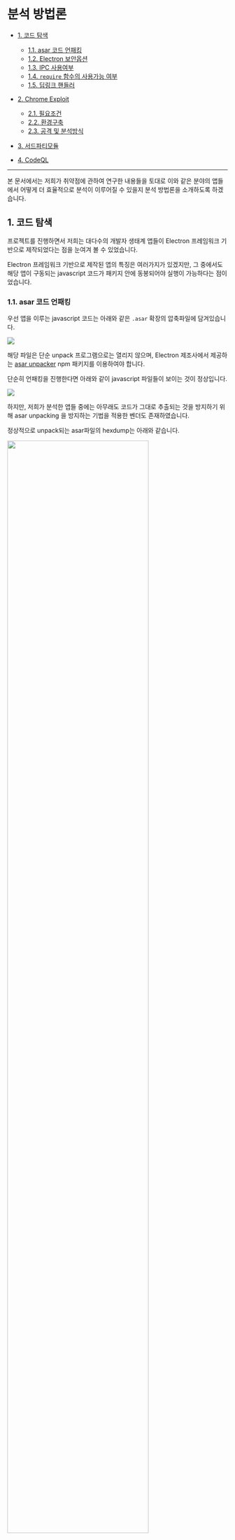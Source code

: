 # 분석 방법론

- [1. 코드 탐색](#1-코드-탐색)

  - [1.1. asar 코드 언패킹](#11-asar-코드-언패킹)
  - [1.2. Electron 보안옵션](#12-Electron-보안옵션)
  - [1.3. IPC 사용여부](#13-IPC-사용여부)
  - [1.4. `require` 함수의 사용가능 여부](#14-require-함수의-사용가능-여부)
  - [1.5. 딥링크 핸들러](#15-딥링크-핸들러)

- [2. Chrome Exploit](#2-Chrome-Exploit)

  - [2.1. 필요조건](#21-필요조건)
  - [2.2. 환경구축](#22-환경구축)
  - [2.3. 공격 및 분석방식](#23-공격-및-분석방식)

- [3. 서드파티모듈](#3-서드파티모듈)

- [4. CodeQL](#3-CodeQL)

---

본 문서에서는 저희가 취약점에 관하여 연구한 내용들을 토대로 이와 같은 분야의 앱들에서 어떻게 더 효율적으로 분석이 이루어질 수 있을지 분석 방법론을 소개하도록 하겠습니다.

## 1. 코드 탐색

프로젝트를 진행하면서 저희는 대다수의 개발자 생태계 앱들이 Electron 프레임워크 기반으로 제작되었다는 점을 눈여겨 볼 수 있었습니다.

Electron 프레임워크 기반으로 제작된 앱의 특징은 여러가지가 있겠지만, 그 중에서도 해당 앱이 구동되는 javascript 코드가 패키지 안에 동봉되어야 실행이 가능하다는 점이었습니다.

### 1.1. asar 코드 언패킹

우선 앱을 이루는 javascript 코드는 아래와 같은 `.asar` 확장의 압축파일에 담겨있습니다.

![](https://i.imgur.com/ApMFeuH.png)

해당 파일은 단순 unpack 프로그램으로는 열리지 않으며, Electron 제조사에서 제공하는 [asar unpacker](https://github.com/electron/asar) npm 패키지를 이용하여야 합니다.

단순히 언패킹을 진행한다면 아래와 같이 javascript 파일들이 보이는 것이 정상입니다.

![](https://i.imgur.com/88QMk2i.png)

하지만, 저희가 분석한 앱들 중에는 아무래도 코드가 그대로 추출되는 것을 방지하기 위해 asar unpacking 을 방지하는 기법을 적용한 벤더도 존재하였습니다.

정상적으로 unpack되는 asar파일의 hexdump는 아래와 같습니다.

<img src="https://user-images.githubusercontent.com/112851717/206965418-ed0c2775-0c78-4fd8-9ba7-53c56e5b028a.png" width=80%>

asar unpacking을 방지한 asar파일의 hexdump는 아래와 같습니다.

<img src="https://user-images.githubusercontent.com/112851717/206965411-3fb00030-e26d-4421-b521-b0e67830ef1f.png" width=80%>

위의 정상적인 asar파일과 달리 `{".codesign":{"size":-1000,"offset":"0"}`이 추가되어 있는 것을 볼 수 있습니다. 본 파일을 일반적인 방법으로 unpack하면 아래와 같은 에러가 발생합니다.

<img src="https://user-images.githubusercontent.com/112851717/206966052-c5bb8d3c-bbc2-4389-a9d6-7cef5df4146c.png" width=80%>

brute fource를 통해 `.codesign`의 `size` 값을 찾을 수 있습니다.

brute fource를 통해 `.codesign size` 값을 찾은 후에 `app.asar.unpacked`이 있는 폴더에서 unpack을 하면 정상적으로 unpack한 결과를 얻을 수 있습니다.

```python
# unpack_asar.py
import os
from threading import Thread
def brute(_min, _max):
    for i in range(_min,_max):
        tmp_data = b''
        with open('./app.asar', 'rb') as f:
            data = f.read()
            tmp_data = data[:46]
            tmp_data += bytes(str(i).encode())
            tmp_data += data[51:]
        with open(f'./work_space/{i}.asar', 'wb') as f:
            f.write(tmp_data)
        os.system(f'cp -r app.asar.unpacked ./work_space/{i}.asar.unpacked')
        a = os.system(f'npx asar extract ./work_space/{i}.asar is_unpackapp 2> /dev/null')
        if os.listdir().count('is_unpackapp'):
            return
        else:
            os.system(f'rm -rf ./work_space/{i}.asar ./work_space/{i}.asar.unpacked')

if __name__ == "__main__":
    n = 1000
    os.mkdir('./work_space')
    threads = []
    for i in range(0,20):
        b = i*n
        t = Thread(target=brute, args=(b,b+1000))
        t.start()
        threads.append(t)
    for thread in threads:
        thread.join()
```

<img src="https://user-images.githubusercontent.com/112851717/206973232-ae1fd5d9-ae09-41e5-88ff-b058c8a09962.png" width=80%>

### 1.2. Electron 보안옵션

아무 이상 없이 unpack 을 한 소스를 대상으로는 소스에 대한 난독화 또는 빌딩 여부에 상관 없이 Renderer process 에 대한 Electron 보안옵션을 체크할 수 있습니다.

해당 보안 옵션이 중요한 이유는 보안옵션에 따라서 그 뒤에 진행해나갈 공격 방식이 천차만별로 달라지기 때문입니다.

상세 보안 옵션은 [링크](https://www.electronjs.org/docs/latest/tutorial/security) 를 참고하시길 바랍니다.

본 문서를 작성하는 2022년 12월 13일 기준으로 최신 Electron 버전은 20 버전으로 존재하는 대표적 보안옵션은 아래와 같습니다.

| 종류                     | 기능 요약                                                                                                                                         |
| ------------------------ | ------------------------------------------------------------------------------------------------------------------------------------------------- |
| NodeIntegration          | Renderer Process 에서 Node.js API 를 사용할 수 있음                                                                                               |
| ContextIsolation         | MainProcess 로직과 Renderer Process 로직을 논리적으로 분리함                                                                                      |
| Sandbox                  | [Chrome Sandbox](https://chromium.googlesource.com/chromium/src/+/HEAD/docs/design/sandbox.md) 과 같이 Electron 앱과 OS 의 리소스를 서로 격리시킴 |
| NodeIntegratinoSubFrames | top frame 은 node API 사용이 불가하더라도, iframe 에서는 node API 를 사용할 수 있게 허용할 수 있는 옵션                                           |

해당 옵션을 분석하는 방식은 코드 분석으로 진행하여도 가능하오나, 아래 소스를 보시면 해당 보안 옵션은 [BrowserWindow 함수](https://www.electronjs.org/docs/latest/api/browser-window) 로 Renderer Process 객체를 생성하는 부분에서 사용된다는 **고정적 특징** 이 존재합니다.

```javascript
// RendererProcess_Example.js
_browser = new BrowserWindow({
  webPreferences: {
    nodeIntegration: true,
    contextIsolation: false,
    enableRemoteModule: true,
  },
});
```

그러므로 해당 부분을 트레이싱 하면 비교적 취약한 부분을 탐색하는데 용이합니다.

하지만 저희 Dev Ranger 팀은 이러한 패턴을 파악하여 손쉽게 CodeQL 을 통해 취약 옵션이 적용되어있는 부분을 탐색할 수 있도록 쿼리를 제작하였습니다.

아래는 수많은 보안 옵션 중, `nodeIntegration` 이 취약한 부분을 탐색하는 쿼리로 소스가 빌드되었거나 난독화 된 소스에서도 신속하고 정확한 스캐닝이 가능합니다.

```javascript
/**
 * @kind problem
 * @id js/selectNodeIntegration
 * @name selectNodeIntegration
 * @description 앱 내에서 NodeJS API 사용가능
 * @problem.severity error
 * @precision high
 */

import javascript

//nodeIntegration: 0!
predicate isVulnNodeIntegration(Property props, Label label, UnaryExpr unexpr){
    // label 이 동일하고
    label.getName()="nodeIntegration" and props.getAChild() = label
    and
    // 속성이 취약한 Prop 이면 true
    unexpr.toString()="!0" and props.getAChild()=unexpr
}
from Property props, Label label, UnaryExpr unexpr
where isVulnNodeIntegration(props, label, unexpr)
select props, "NodeIntegration is enabled"

```

### 1.3. IPC 사용여부

[IPC](https://www.electronjs.org/docs/latest/api/ipc-main) 란 Electron 에 존재하는 Main Process 와 Renderer Process 사이에서 검증된 통신을 할 수 있도록 개발자 측에서 미리 정의해둔 함수 및 모듈입니다.

![](https://i.imgur.com/CbkbIfD.png)

위 사진은 IPC 가 동작하는 간략한 예시 입니다. 만약 Renderer 측에서 알림창을 그려주길 원하면, 앱은 Main Process 에 미리 정의되어있는 알림창 띄우기 함수를 사용해야만합니다. 이것이 개발자가 보안을 위해 적용한 일종의 룰이라고 생각하면 됩니다.

이는 `contextIsolation` 옵션이 활성화 되어있을 때, Main Process 와 통신할 수 있는 유일한 소통창구가 되는데 만약 이러한 함수 정의에 취약점이 존재한다면 `contextIsolation` 보안옵션이 활성화되어 안전한 상황에서도 XSS 및 RCE 같은 침투 상황이 발생할 수 있는 것입니다.

이러한 IPC 는 아래와 같이 `ipcMain` 및 `ipcRenderer` 모듈을 import 또는 require 하는 부분에 정의되어있는 경우가 많습니다.

```javascript
import { ipcMain } from "electron";
// or
import { ipcRenderer } from "electron";
```

아래는 Dev Ranger 팀의 취약점 연구 결과로 발견한 취약하게 정의된 IPC 함수의 예시입니다.

본 함수는 사용자의 개인 설정을 조작할 수 있는 IPC 함수로, 공격 페이로드를 통해 해당 `settings-change` 함수를 트리거 시키면 공격자 마음대로 사용자의 설정을 조작할 수 있는 것입니다.

```javascript
ipcMain.on("settings-change", _onSettingsChange);
function _onSettingsChange(event, data) {
  logger.warn(`${FILE_NAME}_onSettingsChange()`, data);
  const settingsBrowser = _browser.settingsBrowser;
  if (settingsBrowser) {
    if (!data.useDirectDownload) {
      data.downloadPath = "";
    }
    if (data.autoStart) {
      _setting.enableAutoLaunch();
    } else if (!data.autoStart) {
      _setting.disableAutoLaunch();
    }
    _setting.saveSetting(data);
    settingsBrowser.webContents.send("saved-success");
  }
}
```

### 1.4. `require` 함수의 사용가능 여부

(nodeIntegration, **webpack_require** , nodeRequire 등등 서술 예정)

`nodeIntegraion` 활성화가 되어있는 경우, node module 을 불러올 수 있는 함수인 `require` 함수의 존재는 취약점 분석에서 굉장히 크리티컬한 요소입니다.

![](https://i.imgur.com/gSNU9Xq.png)

![](https://i.imgur.com/5BXqSoZ.png)

그렇기에 규모가 큰 벤더같은 경우에는 `require` 함수를 frame 별로 사용 가능한 영역을 나누거나, 난독화를 해놓는 등의 패턴을 보여줍니다.

![](https://i.imgur.com/l9LBbYv.png)

그러므로 분석하는 입장에서는 현재 window 즉, frame 에서 사용할 수 있는 함수를 파악하는 것이 중요합니다.

Visual Studio Code 의 경우에는 사용자와의 상호작용에서 자유로운 top frame 에서만 `nodeRequire` 이라는 이름으로 `require` 함수를 대체하여 사용하는 모습을 보여주었습니다.

![](https://i.imgur.com/1p8zuN0.png)

만약 사용가능한 `require` 계열의 함수가 존재하지 않는다면, 강제로 불러올 수 있는 방법이 존재합니다.

`Sandbox = true, contextIsolation = false` 일 때, electron 내장 함수를 사용하는 사용자 정의 함수 또는 어떤 경로로든지 electron 내장 함수를 사용을 하게 되면, 그 때부터 `window` 객체에 `__webpack_require__` 라는 특수한 `require` 함수가 세팅되게 됩니다.

저희가 분석한 특정 벤더에는 아래와 같이 electron 내장 함수를 부를 수 있는 특수 케이스가 존재했습니다.

```javascript
top.__electronApi.copyText(""); // __webpack_require__ 세팅됨
/*
  ... etc
*/
top.window
  .__webpack_require__("module")
  ._load("child_process")
  .execSync("/System/Applications/Calculator.app/Contents/MacOS/Calculator");
```

`copyText` 라는 함수를 호출하게 되면, `__webpack_require__` 함수가 생기게 되고 결론적으로는 원격 코드 실행을 일으킬 수 있다는 것입니다.

그 외에도, `require` 가 제한된 iframe 에서 `postMessage` 함수로 top 에 있는 `require` 을 이용하는 방법 등의 다양한 경로가 존재합니다.

### 1.5. 딥링크 핸들러

Electron 앱의 경우는 어떠한 OS나 플랫폼에도 구애받지 않기위한 크로스플랫폼이라는 특성을 갖고 있습니다.

그러한 크로스 플랫폼을 가능하게 해주는 기능 중 하나가 [딥링크 기능](https://www.electronjs.org/docs/latest/tutorial/launch-app-from-url-in-another-app) 입니다.

예를 들면, skype 앱의 경우에는 딥링크를 아래와 같이 활용하고 있습니다.

`skype://<username>?<action>`

이와 같은 URL 형식을 전달하면, skype 앱을 굳이 클릭해서 열지않아도 해당 user 에 대해 원하는 action 을 하도록 유도할 수 있습니다. `skype://devranger?call` 이라는 URL 을 주면 통화하는 화면으로 바로 넘어가도록 유도할 수 있는 것입니다.

이러한 딥링크는 편리성이라는 장점을 갖고있는 반면에 Zero Click 취약점을 유도할 수 있는 좋은 도구가 되기도 합니다.

예를 들면, 현재 패치된 [RunJS](https://runjs.app/) 의 경우 딥링크 핸들러가 패치되기 이전에 아래와 같은 딥링크 기능이 존재했습니다.

`runjs://<something>?script=<javascript code encoded with base64>`

위 URL 에서 보이듯이 script 인자에 base64 로 인코딩한 자바스크립트 코드를 전달해주면, RunJS 앱에서 해당 javascript 코드를 바로 실행시킵니다.

해당 기능은 RunJS 측에서 공식적으로 공개한 기능은 명백하게 아니지만, `<appname>://` 으로 시작하는 URL 을 파싱하는 **딥링크 핸들러** 기능이 어딘가에는 분명 정의되어있다는 Electron 앱의 특성 및 패턴을 파악하고 분석을 하여 발굴 해낼 수 있었던 취약점입니다.

이러한 딥링크 핸들러는 정의 패턴이 앱마다 굉장히 천차만별이고, 정의 위치 또한 일정하지 않기 때문에 CodeQL 로 핸들러 위치를 신속히 파악하는 것이 굉장히 중요합니다. 아래는 그에 대한 예시 쿼리문입니다.

```javascript
  /**
 * @name Empty block
 * @kind problem
 * @problem.severity warning
 * @id javascript/example/empty-block
 */
import javascript

from DataFlow::MethodCallNode startFunc
, string arg1StartFunc
, ExprStmt expr
, string scheme
where
    startFunc.getMethodName() = "startsWith"
    and arg1StartFunc = startFunc.getArgument(0).getStringValue()
    and arg1StartFunc.regexpMatch("^.*://.*$")

    and scheme = expr.getAToken().toString()
    and not scheme.regexpMatch("^.*"+arg1StartFunc+".*$")
    and scheme.regexpMatch("^.*://.*$")

select startFunc.getArgument(0), "to" , scheme
```

## 2. Chrome Exploit

Electron 보안 옵션 중, `nodeIntegration` 이 비활성화 되어있어서 node API 를 사용할 수 없으며, `sandbox` 또한 걸려있을 경우 위에 서술한 분석방법은 대부분은 효용이 없는 방법이 될 것입니다.

그러나 이런 경우에 앱이 낮은 버전의 Electron 프레임워크를 사용하여, 그에 종속되는 Chrome 엔진 버전 또한 낮을 경우 기존에 공개된 1-day Chrome Exploitation 을 이용하거나 개량하여 Exploit 이 가능할 수 있습니다.

### 2.1. 필요조건

우선 현재 Exploit 하고자하는 Electron 내의 Chrome 엔진 버전에 대한 취약점이 존재해야합니다.
해당 취약점에 대해서는 직접 디버깅하거나 퍼징하여 찾거나, 기존에 존재하는 Chromium Exploitation 또는 [Chromium Bug](https://bugs.chromium.org/p/chromium/issues/list) 를 개량하는 방식 등이 존재합니다.

각 OS 별 Electron 디버깅 가능환경은 다음과 같습니다.

| OS      | Debugger                                                                                              |
| ------- | ----------------------------------------------------------------------------------------------------- |
| Windows | [windbg](https://learn.microsoft.com/ko-kr/windows-hardware/drivers/debugger/debugger-download-tools) |
| Linux   | [gdb](https://www.sourceware.org/gdb/)                                                                |
| Mac     | [lldb](https://lldb.llvm.org/)                                                                        |

### 2.2. 환경구축

분석을 하기위한 환경 구축은 다음과 같습니다.

우선 버전파악에 초점을 맞추어야합니다. 각 앱의 Electron 버전과 Chrome 엔진 버전은 앱의 `개발자도구 - Network` 탭에 들어가면, 앱이 통신하면서 header 로 전달하는 **User-Agent** 를 통해 파악할 수 있습니다.

<img src="https://i.imgur.com/MeBdWml.png" alt="" style="width:70%"></img>

![](https://i.imgur.com/e29ksUb.png)

버전 확인에 성공하였다면, 이제 그것에 맞는 [디버깅 심볼](https://github.com/electron/electron/releases) 을 가져오면 분석 준비가 완료됩니다.

<img src="https://i.imgur.com/qEYUOIE.png" style="width:40%"></img>

### 2.3. 공격 및 분석방식

Chrome Exploitation 을 이용한 공격 루트에는 [1.2.](#12-electron-보안옵션)에서 설명한 옵션들이 다 활성화되어있다는 가정하에, `Sandbox` 옵션에 따라 크게 두 가지로 구분할 수 있습니다.

#### 2.3.1. `Sandbox` 보안옵션이 활성화 되어있을 때

`Sandbox` 옵션이 활성화 되어있는 경우, 앱 내에서 보안 옵션을 강제로 조작하여 취약점 트리거로 연계할 수 있습니다.

예를 들면, 아래와 같이 Renderer Process 에 `ContextIsolation` 과 `Sandbox` 옵션이 걸려있을 경우, 해당 프로세스는 **Main Process** 와 **Node API** 에 접근이 불가합니다.

![](https://i.imgur.com/lZSDEPg.png)

이 때, 해당 앱에 존재하는 Chrome 취약점을 이용하여 Exploit 을 진행하면, 아래와 같이 `ContextIsolation` 을 비활성화 하고, `NodeIntegration` 옵션을 강제 활성화 하여 **Main Process** 및 **Node API** 를 연결 시킬 수 있습니다.

![](https://i.imgur.com/bqNFdVk.png)

이러한 결과를 낼 수 있도록 Dev Ranger 팀이 사용한 방법 중 하나는 아래와 같습니다.

![](https://i.imgur.com/soz8108.png)

Chrome Exploitation 을 통해 **Fake Object** 를 생성하여 앱에 존재하는 `window` 객체의 주소를 leak 할 수 있는 경우, 디버깅을 통해 각 보안옵션에 대한 offset 을 구해낼 수 있습니다. 그 후에는 offset 을 이용하여 옵션들을 조작하면 성공적으로 Exploit 을 진행할 수 있습니다.

단, Electron 버전 별로 offset 이 굉장히 달라지기 때문에 [2.2. 환경구축](#22-환경구축) 의 환경을 기반으로한 디버깅이 필수적입니다.

그리고 보안옵션 중에서도 `ContextIsolation` 을 비활성화 시키는 경우에는 [1. 코드 분석](#1-코드-탐색) 과 동반하여 **Prototype Pollution** 공격 또한 가능함을 발견할 수 있었습니다.

#### 2.3.2. `Sandbox` 보안옵션이 비활성화 되어있을 때

`Sandbox` 옵션이 비활성화 되어있는 경우에는 OS 의 리소스를 자유롭게 사용가능하다는 점에 의거하여, 메모리에 쉘코드를 쓰는 쪽으로 Exploit 을 진행합니다. 이는 `Sandbox` 옵션이 활성화되었을 때, 일일히 offset 을 알아내서 Exploit 하는 것보다 조금 더 심플하다는 장점이 있습니다.

Dev Ranger 팀의 경우에는 V8 에 자체 내장되어있는 [WASM](https://chromium.googlesource.com/v8/v8/+/refs/heads/main/src/wasm/wasm-objects.h) 객체를 할당 받는 접근을 하였습니다. WASM 객체를 할당받게 되면 해당 메모리 영역은 웹어셈을 읽고,쓰고,실행하기 위해 **Read/Write/Execute** 권한을 갖게 됩니다.

저희는 이러한 메모리 영역에 쉘코드를 입혀서 Remote Code Execution 을 트리거하는 방식을 사용하였습니다.

추가적인 연구결과로는 V8 프로세스 메모리에 존재하는 일반 함수의 코드를 덮어씌워도 같은 취약점을 트리거할 수 있다는 결론을 낼 수 있었습니다.

## 3. 서드파티모듈

서드파티모듈은 Visual Studio Code 의 확장프로그램, Figma 에서 사용할 수 있는 플러그인 등과 같이 앱에서 확장하여 사용할 수 있는 툴을 의미 합니다.

이러한 툴들 자체에 취약점이 존재하거나 툴이 동작하는 iframe, 즉 Renderer 프로세스에 대한 보안 처리가 미흡하게 되면 툴이 실행되고 있는 앱의 보안설정이 잘 되있더라고 하여도 취약점을 발생시킬 수 있습니다.

Dev Ranger 팀에서 발굴한 Visual Studio Code 의 Git lens 취약점을 예로 들어보면 다음과 같습니다.

[연구페이지](https://blog.sonarsource.com/securing-developer-tools-git-integrations/) 를 보면, git의 config 파일에 잘못된 커맨드를 실행하도록 입력해놓으면 git 관련 명령들을 수행할 때마다 shell 명령이 실행되도록 유도할 수 있었습니다.

이러한 취약점에 대한 별다른 조치없이 git lens 확장프로그램은 잘못된 config 파일에 설정되어있는 커맨드를 실행하는 상황이었습니다.

더하여, 확장프로그램 모두를 실행할 수 없도록 제한하는 Visual Studio Code 제한모드에서 조차도 git lens 는 실행이 가능하였기에 위에서 설명한 딥링크 취약점과 연계하여 악성 git repository 를 연결시킨 후, 원격 코드 실행까지 실행시키는 취약점을 발굴할 수 있었습니다. 이는 최종적으로 [CVE-2022-44110](https://cve.report/CVE-2022-44110) 의 CVE Number 를 받을 수 있었습니다.

이처럼 앱 자체 말고도 서드파티모듈을 통한 취약점 발생 루트도 있음을 인지하여야 합니다.

## 4. CodeQL

[CodeQL](https://github.com/github/codeql) 은 C/C++ 또는 자바스크립트 등으로 작성한 코드에 대해 사전에 정의한 취약점 패턴이 감지가 되는지 AST 파싱 방식을 이용하여 취약점 위험을 탐지하는 프로그램입니다.

Dev Ranger 팀은 프로젝트가 어느정도 진전이 되고, 다양한 취약점들이 발굴 된 시점에 수많은 벤더에 대해 취약점 연구를 효율적으로 하기위해 CodeQL 을 사용하였습니다.

실제로 CodeQL 은 일일히 모든 파일에 코드 패턴을 대조하는 단순 비교작업과는 다르게 AST 토큰을 통해 작업이 이루어지다보니 굉장히 신속하고 정확한 코드 위협 탐지에 효과적이었습니다.

프로젝트 후반부에는 저희가 제작한 CodeQL 쿼리들이 Beekeeper-Studio, Obsidian 등의 취약점을 식별하는데에 큰 기여를 할 수 있었습니다.

사용한 쿼리 예제는 [CodeQL 쿼리](../Queries/) 에 정리하였습니다.
